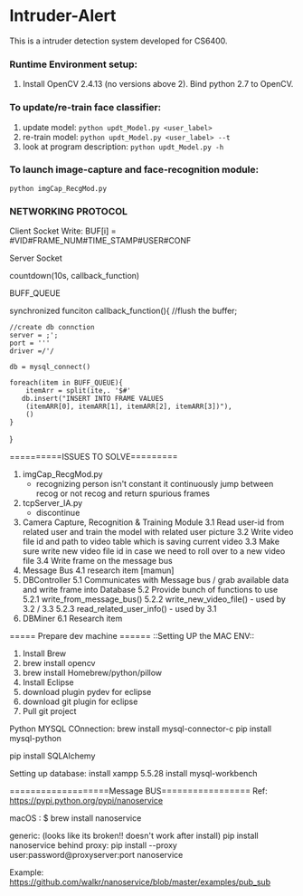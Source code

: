 # Intruder-Alert
This is a intruder detection system developed for CS6400.

### **Runtime Environment** setup:
1. Install OpenCV 2.4.13 (no versions above 2). Bind python 2.7 to OpenCV.




### To update/re-train face classifier:
1. update model:
`python updt_Model.py <user_label>` 				
2. re-train model:
`python updt_Model.py <user_label> --t` 			
3. look at program description:
`python updt_Model.py -h`

### To launch image-capture and face-recognition module:
`python imgCap_RecgMod.py`



### NETWORKING PROTOCOL
Client Socket Write: BUF[i] = \#VID\#FRAME_NUM\#TIME_STAMP\#USER\#CONF


Server Socket

countdown(10s, callback_function)




BUFF_QUEUE


synchronized
funciton callback_function(){
    //flush the buffer; 
    
    
    //create db connction
    server = ;';
    port = '''
    driver =/'/
    
    db = mysql_connect()
    
    foreach(item in BUFF_QUEUE){
        itemArr = split(ite,. '$#'
       db.insert("INSERT INTO FRAME VALUES
        (itemARR[0], itemARR[1], itemARR[2], itemARR[3])"),
        ()       
    }
 

}

==========ISSUES TO SOLVE=========
1. imgCap_RecgMod.py
	- recognizing person isn't constant it continuously jump between recog or not recog and return spurious frames
2. tcpServer_IA.py
	- discontinue
3. Camera Capture, Recognition & Training Module
	3.1 Read user-id from related user and train the model with related user picture
	3.2 Write video file id and path to video table which is saving current video
	3.3 Make sure write new video file id in case we need to roll over to a new video file
	3.4 Write frame on the message bus
4. Message Bus
	4.1 research item [mamun]
5. DBController
	5.1 Communicates with Message bus / grab available data and write frame into Database
	5.2 Provide bunch of functions to use
		5.2.1 write_from_message_bus()
		5.2.2 write_new_video_file() - used by 3.2 / 3.3
		5.2.3 read_related_user_info() - used by 3.1
6. DBMiner
	6.1 Research item
	
===== Prepare dev machine ======
::Setting UP the MAC ENV::

1. Install Brew
2. brew install opencv
3. brew install Homebrew/python/pillow
4. Install Eclipse
5. download plugin pydev for eclipse
6. download git plugin for eclipse
7. Pull git project 

Python MYSQL COnnection:
brew install mysql-connector-c
pip install mysql-python

pip install SQLAlchemy

Setting up database:
install xampp 5.5.28
install mysql-workbench


===================Message BUS=================
Ref: https://pypi.python.org/pypi/nanoservice

macOS :
$ brew install nanoservice

generic: (looks like its broken!! doesn't work after install)
pip install nanoservice
behind proxy: pip install --proxy user:password@proxyserver:port nanoservice

Example:
https://github.com/walkr/nanoservice/blob/master/examples/pub_sub